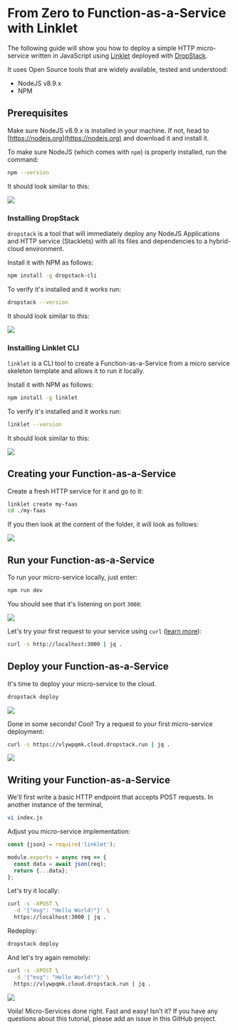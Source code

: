 # From Zero to Function-as-a-Service with Linklet

The following guide will show you how to deploy a simple HTTP micro-service written in JavaScript using [Linklet](https://linklet.run) deployed with [DropStack](https://dropstack.run).

It uses Open Source tools that are widely available, tested and understood:

- NodeJS v8.9.x
- NPM

## Prerequisites

Make sure NodeJS v8.9.x is installed in your machine. If not, head to [https://nodejs.org](https://nodejs.org) and download it and install it.

To make sure NodeJS (which comes with `npm`) is properly installed, run the command:

```bash
npm --version
```

It should look similar to this:

![](img/npm-version.png)

### Installing DropStack

`dropstack` is a tool that will immediately deploy any NodeJS Applications and HTTP service (Stacklets) with all its files and dependencies to a hybrid-cloud environment.

Install it with NPM as follows:

```bash
npm install -g dropstack-cli
```

To verify it's installed and it works run:

```bash
dropstack --version
```

It should look similar to this:

![](img/dropstack-version.png)

### Installing Linklet CLI

`linklet` is a CLI tool to create a Function-as-a-Service from a micro service skeleton template and allows it to run it locally.

Install it with NPM as follows:

```bash
npm install -g linklet
```

To verify it's installed and it works run:

```bash
linklet --version
```

It should look similar to this:

![](img/linklet-version.png)

## Creating your Function-as-a-Service

Create a fresh HTTP service for it and go to it:

```bash
linklet create my-faas
cd ./my-faas
```

If you then look at the content of the folder, it will look as follows:

![](img/folder-structure.png)

## Run your Function-as-a-Service

To run your micro-service locally, just enter:

```bash
npm run dev
```

You should see that it's listening on port `3000`:

![](img/run-dev.png)

Let's try your first request to your service using `curl` ([learn more](https://gist.github.com/caspyin/2288960)):

```bash
curl -s http://localhost:3000 | jq .
```

## Deploy your Function-as-a-Service

It's time to deploy your micro-service to the cloud.

```bash
dropstack deploy
```

![](img/dropstack-deploy.png)

Done in some seconds! Cool! Try a request to your first micro-service deployment:

```bash
curl -s https://vlywpqmk.cloud.dropstack.run | jq .
```

![](img/curl-get-remote.png)

## Writing your Function-as-a-Service

We'll first write a basic HTTP endpoint that accepts POST requests. In another instance of the terminal,

```bash
vi index.js
```

Adjust you micro-service implementation:

```javascript
const {json} = require('linklet');

module.exports = async req => {
  const data = await json(req);
  return {...data};
};
```

Let's try it locally:

```bash
curl -s -XPOST \
  -d '{"msg": "Hello World!"}' \
  https://localhost:3000 | jq .
```

Redeploy:

```bash
dropstack deploy
```

And let's try again remotely:

```bash
curl -s -XPOST \
  -d '{"msg": "Hello World!"}' \
  https://vlywpqmk.cloud.dropstack.run | jq .
```

![](img/curl-post.png)

Voila! Micro-Services done right. Fast and easy! Isn't it? If you have any questions about this tutorial, please add an issue in this GitHub project.